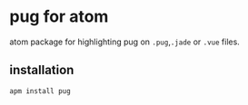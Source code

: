 # pug for atom

atom package for highlighting pug on `.pug`,`.jade` or `.vue` files.

## installation

`apm install pug`
